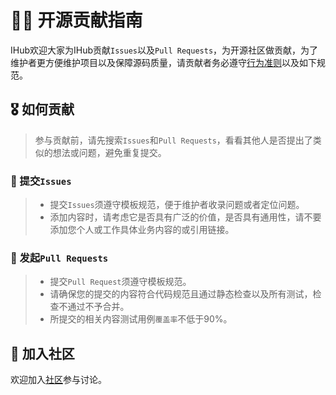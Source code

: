 # 👨‍💻 开源贡献指南

IHub欢迎大家为IHub贡献`Issues`以及`Pull Requests`，为开源社区做贡献，为了维护者更方便维护项目以及保障源码质量，请贡献者务必遵守[行为准则](CODE_OF_CONDUCT.md)以及如下规范。

## 🎖 如何贡献

> 参与贡献前，请先搜索`Issues`和`Pull Requests`，看看其他人是否提出了类似的想法或问题，避免重复提交。

### 💭 提交`Issues`
> * 提交`Issues`须遵守模板规范，便于维护者收录问题或者定位问题。
> * 添加内容时，请考虑它是否具有广泛的价值，是否具有通用性，请不要添加您个人或工作具体业务内容的或引用链接。

### 🎯 发起`Pull Requests`

> * 提交`Pull Request`须遵守模板规范。
> * 请确保您的提交的内容符合代码规范且通过静态检查以及所有测试，检查不通过不予合并。
> * 所提交的相关内容测试用例`覆盖率`不低于90%。

## 💬 加入社区

欢迎加入[社区](https://gitter.im/ihub-pub/community)参与讨论。
